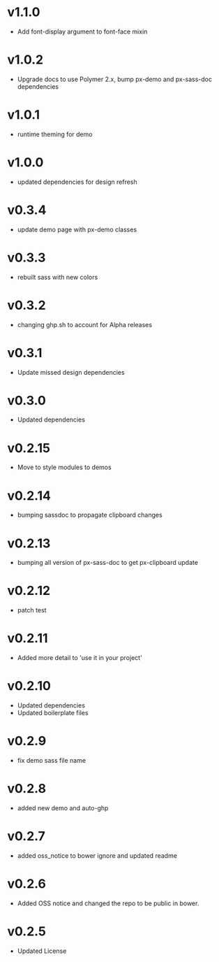 v1.1.0
==================
* Add font-display argument to font-face mixin

v1.0.2
==================
* Upgrade docs to use Polymer 2.x, bump px-demo and px-sass-doc dependencies

v1.0.1
==================
* runtime theming for demo

v1.0.0
==================
* updated dependencies for design refresh

v0.3.4
==================
* update demo page with px-demo classes

v0.3.3
==================
* rebuilt sass with new colors

v0.3.2
==================
* changing ghp.sh to account for Alpha releases

v0.3.1
==================
* Update missed design dependencies

v0.3.0
==================
* Updated dependencies

v0.2.15
==================
* Move to style modules to demos

v0.2.14
==================
* bumping sassdoc to propagate clipboard changes


v0.2.13
==================
* bumping all version of px-sass-doc to get px-clipboard update


v0.2.12
==================
* patch test

v0.2.11
==============================
* Added more detail to 'use it in your project'

v0.2.10
==============================
* Updated dependencies
* Updated boilerplate files

v0.2.9
==============================
* fix demo sass file name

v0.2.8
==============================
* added new demo and auto-ghp

v0.2.7
==============================
* added oss_notice to bower ignore and updated readme

v0.2.6
==============================
* Added OSS notice and changed the repo to be public in bower.

v0.2.5
==================
* Updated License
